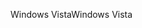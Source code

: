 <span data-ttu-id="fabb8-101">Windows Vista</span><span class="sxs-lookup"><span data-stu-id="fabb8-101">Windows Vista</span></span>